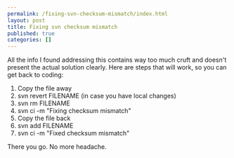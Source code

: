 ```yaml
---
permalink: /fixing-svn-checksum-mismatch/index.html
layout: post
title: Fixing svn checksum mismatch
published: true
categories: []
---
```

All the info I found addressing this contains way too much cruft and doesn&#39;t present the actual solution clearly. Here are steps that will work, so you can get back to coding:<br /><ol><li>Copy the file away</li><li>svn revert FILENAME (in case you have local changes)<br /> </li><li>svn rm FILENAME</li><li>svn ci -m &quot;Fixing checksum mismatch&quot;</li><li>Copy the file back</li><li>svn add FILENAME</li><li>svn ci -m &quot;Fixed checksum mismatch&quot;</li></ol>There you go. No more headache.
